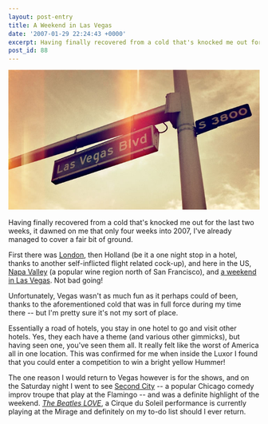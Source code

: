 ```yaml
---
layout: post-entry
title: A Weekend in Las Vegas
date: '2007-01-29 22:24:43 +0000'
excerpt: Having finally recovered from a cold that's knocked me out for the last two weeks, it dawned on me that only four weeks into 2007, I've already managed to cover a fair bit of ground.
post_id: 88
---
```

![Las Vegas Boulevard](/assets/images/2007/01/las_vegas.jpg)

Having finally recovered from a cold that's knocked me out for the last two weeks, it dawned on me that only four weeks into 2007, I've already managed to cover a fair bit of ground.

First there was [London][1], then Holland (be it a one night stop in a hotel, thanks to another self-inflicted flight related cock-up), and here in the US, [Napa Valley][2] (a popular wine region north of San Francisco), and [a weekend in Las Vegas][3]. Not bad going!

Unfortunately, Vegas wasn't as much fun as it perhaps could of been, thanks to the aforementioned cold that was in full force during my time there -- but I'm pretty sure it's not my sort of place.

Essentially a road of hotels, you stay in one hotel to go and visit other hotels. Yes, they each have a theme (and various other gimmicks), but having seen one, you've seen them all. It really felt like the worst of America all in one location. This was confirmed for me when inside the Luxor I found that you could enter a competition to win a bright yellow Hummer!

The one reason I would return to Vegas however is for the shows, and on the Saturday night I went to see [Second City][5] -- a popular Chicago comedy improv troupe that play at the Flamingo -- and was a definite highlight of the weekend. <cite>[The Beatles LOVE][6]</cite>, a Cirque du Soleil performance is currently playing at the Mirage and definitely on my to-do list should I ever return.

[1]: http://flickr.com/photos/paulrobertlloyd/sets/72157622618039377/
[2]: http://flickr.com/photos/paulrobertlloyd/sets/72157622618265417/
[3]: http://flickr.com/photos/paulrobertlloyd/sets/72157622618472843/
[5]: http://www.secondcity.com/?id=theatres/lasvegas
[6]: http://www.mirage.com/entertainment/entertainment_cirque_du_soleil.aspx